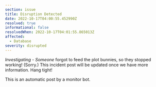 ```yaml
---
section: issue
title: Disruption Detected
date: 2022-10-17T04:00:55.452990Z
resolved: true
informational: false
resolvedWhen: 2022-10-17T04:01:55.865013Z
affected:
  - Database
severity: disrupted
---
```

*Investigating* - _Someone_ forgot to feed the plot bunnies, so they stopped working! (Sorry.) This incident post will be updated once we have more information. Hang tight!

This is an automatic post by a monitor bot.
        